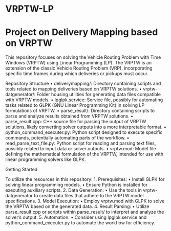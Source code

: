 # VRPTW-LP
# Project on Delivery Mapping based on VRPTW

This repository focuses on solving the Vehicle Routing Problem with Time Windows (VRPTW) using Linear Programming (LP). The VRPTW is an extension of the classic Vehicle Routing Problem (VRP), incorporating specific time frames during which deliveries or pickups must occur.

Repository Structure
	•	deliverymapping/: Directory containing scripts and tools related to mapping deliveries based on VRPTW solutions.
	•	vrptw-datgenerator/: Folder housing utilities for generating data files compatible with VRPTW models.
	•	lpglpk.service: Service file, possibly for automating tasks related to GLPK (GNU Linear Programming Kit) in solving LP formulations of VRPTW.
	•	parse_result/: Directory containing scripts to parse and analyze results obtained from VRPTW solutions.
	•	parse_result.cpp: C++ source file for parsing the output of VRPTW solutions, likely converting solver outputs into a more interpretable format.
	•	python_command_executer.py: Python script designed to execute specific commands, potentially automating parts of the workflow.
	•	read_parse_text_file.py: Python script for reading and parsing text files, possibly related to input data or solver outputs.
	•	vrptw.mod: Model file defining the mathematical formulation of the VRPTW, intended for use with linear programming solvers like GLPK.

Getting Started

To utilize the resources in this repository:
	1.	Prerequisites:
	•	Install GLPK for solving linear programming models.
	•	Ensure Python is installed for executing auxiliary scripts.
	2.	Data Generation:
	•	Use the tools in vrptw-datgenerator to create data files that adhere to the VRPTW model specifications.
	3.	Model Execution:
	•	Employ vrptw.mod with GLPK to solve the VRPTW based on the generated data.
	4.	Result Parsing:
	•	Utilize parse_result.cpp or scripts within parse_result/ to interpret and analyze the solver’s output.
	5.	Automation:
	•	Consider using lpglpk.service and python_command_executer.py to automate the workflow for efficiency.
